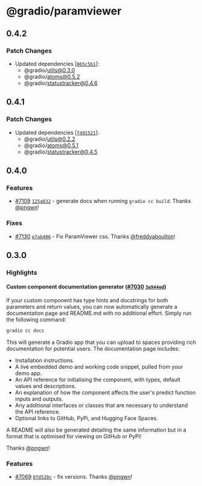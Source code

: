 # @gradio/paramviewer

## 0.4.2

### Patch Changes

- Updated dependencies [[`065c5b1`](https://github.com/gradio-app/gradio/commit/065c5b163c4badb9d9cbd06d627fb4ba086003e7)]:
  - @gradio/utils@0.3.0
  - @gradio/atoms@0.5.2
  - @gradio/statustracker@0.4.6

## 0.4.1

### Patch Changes

- Updated dependencies [[`fdd1521`](https://github.com/gradio-app/gradio/commit/fdd15213c24b9cbc58bbc1b6beb4af7c18f48557)]:
  - @gradio/utils@0.2.2
  - @gradio/atoms@0.5.1
  - @gradio/statustracker@0.4.5

## 0.4.0

### Features

- [#7109](https://github.com/gradio-app/gradio/pull/7109) [`125a832`](https://github.com/gradio-app/gradio/commit/125a832ab7ee2b5affa574e8b32c88f430cc6663) - generate docs when running `gradio cc build`. Thanks [@pngwn](https://github.com/pngwn)!

### Fixes

- [#7130](https://github.com/gradio-app/gradio/pull/7130) [`e7ab406`](https://github.com/gradio-app/gradio/commit/e7ab4063eb2624820b9f1076960e9596791d9427) - Fix ParamViewer css. Thanks [@freddyaboulton](https://github.com/freddyaboulton)!

## 0.3.0

### Highlights

#### Custom component documentation generator ([#7030](https://github.com/gradio-app/gradio/pull/7030) [`3a944ed`](https://github.com/gradio-app/gradio/commit/3a944ed9f162a224d26959a9c556346a9d205311))

If your custom component has type hints and docstrings for both parameters and return values, you can now automatically generate a documentation page and README.md with no additional effort. Simply run the following command:

```sh
gradio cc docs
```

This will generate a Gradio app that you can upload to spaces providing rich documentation for potential users. The documentation page includes:

- Installation instructions.
- A live embedded demo and working code snippet, pulled from your demo app.
- An API reference for initialising the component, with types, default values and descriptions.
- An explanation of how the component affects the user's predict function inputs and outputs.
- Any additional interfaces or classes that are necessary to understand the API reference.
- Optional links to GitHub, PyPi, and Hugging Face Spaces.

A README will also be generated detailing the same information but in a format that is optimised for viewing on GitHub or PyPi!

Thanks [@pngwn](https://github.com/pngwn)!

### Features

- [#7069](https://github.com/gradio-app/gradio/pull/7069) [`07d520c`](https://github.com/gradio-app/gradio/commit/07d520c7a2590eb5544bd0b17f82ea31ecf43e00) - fix versions. Thanks [@pngwn](https://github.com/pngwn)!

